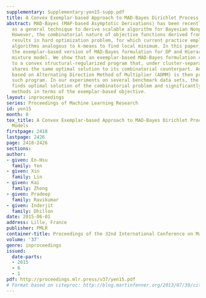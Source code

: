 ```yaml
---
supplementary: Supplementary:yen15-supp.pdf
title: A Convex Exemplar-based Approach to MAD-Bayes Dirichlet Process Mixture Models
abstract: MAD-Bayes (MAP-based Asymptotic Derivations) has been recently proposed
  as a general technique to derive scalable algorithm for Bayesian Nonparametric models.
  However, the combinatorial nature of objective functions derived from MAD-Bayes
  results in hard optimization problem, for which current practice employs heuristic
  algorithms analogous to k-means to find local minimum. In this paper, we consider
  the exemplar-based version of MAD-Bayes formulation for DP and Hierarchical DP (HDP)
  mixture model. We show that an exemplar-based MAD-Bayes formulation can be relaxed
  to a convex structural-regularized program that, under cluster-separation conditions,
  shares the same optimal solution to its combinatorial counterpart. An algorithm
  based on Alternating Direction Method of Multiplier (ADMM) is then proposed to solve
  such program. In our experiments on several benchmark data sets, the proposed method
  finds optimal solution of the combinatorial problem and significantly improves existing
  methods in terms of the exemplar-based objective.
layout: inproceedings
series: Proceedings of Machine Learning Research
id: yen15
month: 0
tex_title: A Convex Exemplar-based Approach to MAD-Bayes Dirichlet Process Mixture
  Models
firstpage: 2418
lastpage: 2426
page: 2418-2426
sections: 
author:
- given: En-Hsu
  family: Yen
- given: Xin
  family: Lin
- given: Kai
  family: Zhong
- given: Pradeep
  family: Ravikumar
- given: Inderjit
  family: Dhillon
date: 2015-06-01
address: Lille, France
publisher: PMLR
container-title: Proceedings of the 32nd International Conference on Machine Learning
volume: '37'
genre: inproceedings
issued:
  date-parts:
  - 2015
  - 6
  - 1
pdf: http://proceedings.mlr.press/v37/yen15.pdf
# Format based on citeproc: http://blog.martinfenner.org/2013/07/30/citeproc-yaml-for-bibliographies/
---
```

